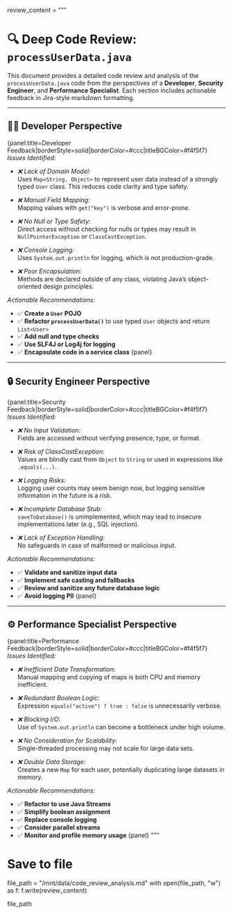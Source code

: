 

review_content = """
# 🔍 Deep Code Review: `processUserData.java`

This document provides a detailed code review and analysis of the `processUserData.java` code from the perspectives of a **Developer**, **Security Engineer**, and **Performance Specialist**. Each section includes actionable feedback in Jira-style markdown formatting.

---

## 👨‍💻 Developer Perspective

{panel:title=Developer Feedback|borderStyle=solid|borderColor=#ccc|titleBGColor=#f4f5f7}
*Issues Identified:*

- *❌ Lack of Domain Model:*  
  Uses `Map<String, Object>` to represent user data instead of a strongly typed `User` class. This reduces code clarity and type safety.

- *❌ Manual Field Mapping:*  
  Mapping values with `get("key")` is verbose and error-prone.

- *❌ No Null or Type Safety:*  
  Direct access without checking for nulls or types may result in `NullPointerException` or `ClassCastException`.

- *❌ Console Logging:*  
  Uses `System.out.println` for logging, which is not production-grade.

- *❌ Poor Encapsulation:*  
  Methods are declared outside of any class, violating Java’s object-oriented design principles.

*Actionable Recommendations:*

- ✅ **Create a `User` POJO**
- ✅ **Refactor `processUserData()`** to use typed `User` objects and return `List<User>`
- ✅ **Add null and type checks**
- ✅ **Use SLF4J or Log4j for logging**
- ✅ **Encapsulate code in a service class**
{panel}

---

## 🔒 Security Engineer Perspective

{panel:title=Security Feedback|borderStyle=solid|borderColor=#ccc|titleBGColor=#f4f5f7}
*Issues Identified:*

- *❌ No Input Validation:*  
  Fields are accessed without verifying presence, type, or format.

- *❌ Risk of ClassCastException:*  
  Values are blindly cast from `Object` to `String` or used in expressions like `.equals(...)`.

- *❌ Logging Risks:*  
  Logging user counts may seem benign now, but logging sensitive information in the future is a risk.

- *❌ Incomplete Database Stub:*  
  `saveToDatabase()` is unimplemented, which may lead to insecure implementations later (e.g., SQL injection).

- *❌ Lack of Exception Handling:*  
  No safeguards in case of malformed or malicious input.

*Actionable Recommendations:*

- ✅ **Validate and sanitize input data**
- ✅ **Implement safe casting and fallbacks**
- ✅ **Review and sanitize any future database logic**
- ✅ **Avoid logging PII**
{panel}

---

## ⚙️ Performance Specialist Perspective

{panel:title=Performance Feedback|borderStyle=solid|borderColor=#ccc|titleBGColor=#f4f5f7}
*Issues Identified:*

- *❌ Inefficient Data Transformation:*  
  Manual mapping and copying of maps is both CPU and memory inefficient.

- *❌ Redundant Boolean Logic:*  
  Expression `equals("active") ? true : false` is unnecessarily verbose.

- *❌ Blocking I/O:*  
  Use of `System.out.println` can become a bottleneck under high volume.

- *❌ No Consideration for Scalability:*  
  Single-threaded processing may not scale for large data sets.

- *❌ Double Data Storage:*  
  Creates a new `Map` for each user, potentially duplicating large datasets in memory.

*Actionable Recommendations:*

- ✅ **Refactor to use Java Streams**
- ✅ **Simplify boolean assignment**
- ✅ **Replace console logging**
- ✅ **Consider parallel streams**
- ✅ **Monitor and profile memory usage**
{panel}
"""

# Save to file
file_path = "/mnt/data/code_review_analysis.md"
with open(file_path, "w") as f:
    f.write(review_content)

file_path
